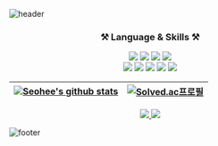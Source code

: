 <!--### Hi there 👋-->

<!--
**seohee-P/seohee-P** is a ✨ _special_ ✨ repository because its `README.md` (this file) appears on your GitHub profile.

Here are some ideas to get you started:

- 🔭 I’m currently working on ...
- 🌱 I’m currently learning ...
- 👯 I’m looking to collaborate on ...
- 🤔 I’m looking for help with ...
- 💬 Ask me about ...
- 📫 How to reach me: ...
- 😄 Pronouns: ...
- ⚡ Fun fact: ...
-->



![header](https://capsule-render.vercel.app/api?type=waving&color=0:30cfd0,100:330867&height=200&text=Welcome%20SeoHee's%20GitHub&fontColor=FFFFFF&fontSize=45&fontAlignY=40)

 <!--
  <h3>👋 Hi! I'm SeoHee 👋</h3>
  My major is <b>Computer Engineering</b>. I'm studying <b>web backend</b>.
 -->
 <h3 align=center>⚒️ Language & Skills ⚒️</h3>
 <p align=center><img src="https://img.shields.io/badge/Python-3776AB?style=flat-square&logo=Python&logoColor=white"/> <img src ="https://img.shields.io/badge/Java-007396.svg?&style=flat-square&logo=OpenJDK&logoColor=white"/> <img src="https://img.shields.io/badge/Django-092E20?style=flat-square&logo=Django"> <img src="https://img.shields.io/badge/Spring-6DB33F?style=flat-square&logo=spring&logoColor=white"> <br><img src="https://img.shields.io/badge/Docker-2496ED?style=flat-square&logo=docker&logoColor=white"> <img src="https://img.shields.io/badge/AWS-232F3E?style=flat-square&logo=amazonaws"> <img src="https://img.shields.io/badge/MySQL-4479A1?style=flat-square&logo=Mysql&logoColor=white"> <img src="https://img.shields.io/badge/MariaDB-003545?style=flat-square&logo=mariadb"> <img src="https://img.shields.io/badge/figma-F24E1E?style=flat-square&logo=figma&logoColor=white"></p>
  

|[![Seohee's github stats](https://github-readme-stats.vercel.app/api?username=seohee-P&theme=vue&rank_icon=github&hide_border=True)](https://github.com/seohee-P) | [![Solved.ac프로필](http://mazassumnida.wtf/api/pastel/generate_badge?boj=almostdone)](https://solved.ac/almostdone)|
|:---:|:---:|
<!--지금은 사용안함.[![Top Langs](https://github-readme-stats.vercel.app/api/top-langs/?username=seohee-P)](https://github.com/seohee-P)-->

<p align=center><a href="https://velog.io/@almostdone"><img src="https://img.shields.io/badge/Velog-20C997?style=flat-square&logo=Velog&&logoColor=white"/> <a href="mailto:p03061180@gmail.com"><img src="https://img.shields.io/badge/Gmail-EA4335?style=for-the-badge&logo=Gmail&logoColor=white"></a></p>


![footer](https://capsule-render.vercel.app/api?type=waving&color=0:330867,100:30cfd0&section=footer)
